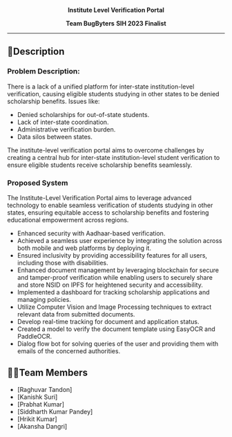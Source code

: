 <p align="center">
  <b>Institute Level Verification Portal</b>
</p>
<p align="center">
  <b>Team BugByters</b>
  <b>SIH 2023 Finalist</b>
</p>
<hr>


## 📝Description

### Problem Description:

There is a lack of a unified platform for inter-state institution-level verification, causing eligible students studying in other states to be denied scholarship benefits. Issues like:
- Denied scholarships for out-of-state students.
- Lack of inter-state coordination.
- Administrative verification burden.
- Data silos between states.

The institute-level verification portal aims to overcome challenges by creating a central hub for inter-state institution-level student verification to ensure eligible students receive scholarship benefits seamlessly.

### Proposed System

The Institute-Level Verification Portal aims to leverage advanced technology to enable seamless verification of students studying in other states, ensuring equitable access to scholarship benefits and fostering educational empowerment across regions.
- Enhanced security with Aadhaar-based verification.
- Achieved a seamless user experience by integrating the solution across both mobile and web platforms by deploying it.
- Ensured inclusivity by providing accessibility features for all users, including those with disabilities.
- Enhanced document management by leveraging blockchain for secure and tamper-proof verification while enabling users to securely share and store NSID on IPFS for heightened security and accessibility.
- Implemented a dashboard for tracking scholarship applications and managing policies.
- Utilize Computer Vision and Image Processing techniques to extract relevant data from submitted documents.
- Develop real-time tracking for document and application status.
- Created a model to verify the document template using EasyOCR and PaddleOCR.
- Dialog flow bot for solving queries of the user and providing them with emails of the concerned authorities.

## 👩‍💻Team Members

- [Raghuvar Tandon]
- [Kanishk Suri]
- [Prabhat Kumar]
- [Siddharth Kumar Pandey]
- [Hrikit Kumar]
- [Akansha Dangri]
